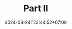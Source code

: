 ---
weight: 1200
title: "Part II"
description: ""
icon: "article"
date: "2024-08-24T23:44:52+07:00"
lastmod: "2024-08-24T23:44:52+07:00"
draft: false
toc: true
---